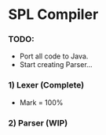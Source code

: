 # SPL Compiler
### TODO:
   * Port all code to Java.
   * Start creating Parser...
### 1) Lexer (Complete)
  * Mark = 100%
### 2) Parser (WIP)
